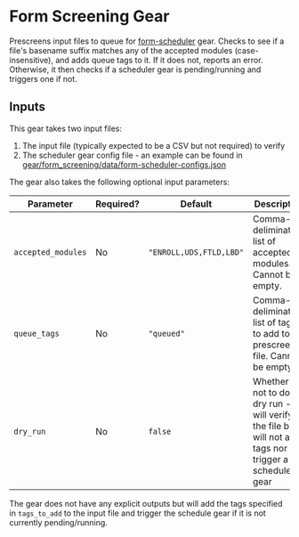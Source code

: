 # Form Screening Gear

Prescreens input files to queue for [form-scheduler](../form_scheduler/index.md) gear. Checks to see if a file's basename suffix matches any of the accepted modules (case-insensitive), and adds queue tags to it. If it does not, reports an error. Otherwise, it then checks if a scheduler gear is pending/running and triggers one if not.

## Inputs

This gear takes two input files:

1. The input file (typically expected to be a CSV but not required) to verify
2. The scheduler gear config file - an example can be found in [gear/form_screening/data/form-scheduler-configs.json](../../gear/form_screening/data/form-scheduler-configs.json)

The gear also takes the following optional input parameters:

| Parameter | Required? | Default | Description |
| --------- | --------- | ------- | ----------- |
| `accepted_modules` | No | `"ENROLL,UDS,FTLD,LBD"` | Comma-deliminated list of accepted modules. Cannot be empty. |
| `queue_tags` | No | `"queued"` | Comma-deliminated list of tags to add to the prescreened file. Cannot be empty. |
| `dry_run` | No | `false` | Whether or not to do a dry run - will verify the file but will not add tags nor trigger a scheduler gear |

The gear does not have any explicit outputs but will add the tags specified in `tags_to_add` to the input file and trigger the schedule gear if it is not currently pending/running.
